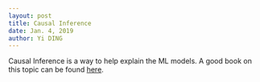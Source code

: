 ```yaml
---
layout: post
title: Causal Inference
date: Jan. 4, 2019
author: Yi DING
---
```


Causal Inference is a way to help explain the ML models. A good book on this topic can be found [here](https://www.hsph.harvard.edu/miguel-hernan/causal-inference-book/).

